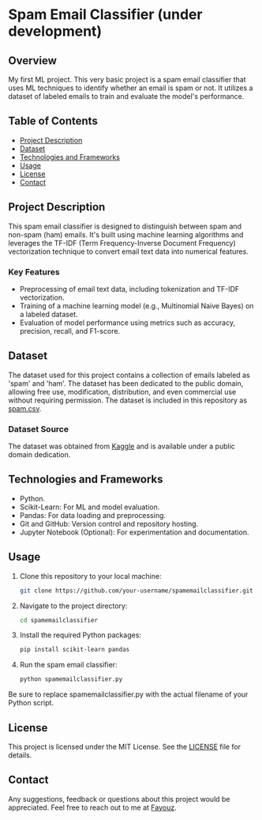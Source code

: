 # Spam Email Classifier (under development)

## Overview
My first ML project. This very basic project is a spam email classifier that uses ML techniques to identify whether an email is spam or not. It utilizes a dataset of labeled emails to train and evaluate the model's performance.

## Table of Contents
- [Project Description](#project-description)
- [Dataset](#dataset)
- [Technologies and Frameworks](#technologies-and-frameworks)
- [Usage](#usage)
- [License](#license)
- [Contact](#contact)

## Project Description
This spam email classifier is designed to distinguish between spam and non-spam (ham) emails. It's built using machine learning algorithms and leverages the TF-IDF (Term Frequency-Inverse Document Frequency) vectorization technique to convert email text data into numerical features.

### Key Features
- Preprocessing of email text data, including tokenization and TF-IDF vectorization.
- Training of a machine learning model (e.g., Multinomial Naive Bayes) on a labeled dataset.
- Evaluation of model performance using metrics such as accuracy, precision, recall, and F1-score.

## Dataset
The dataset used for this project contains a collection of emails labeled as 'spam' and 'ham'. The dataset has been dedicated to the public domain, allowing free use, modification, distribution, and even commercial use without requiring permission. The dataset is included in this repository as [spam.csv](spam.csv).

### Dataset Source
The dataset was obtained from [Kaggle](https://www.kaggle.com/datasets/mfaisalqureshi/spam-email) and is available under a public domain dedication.

## Technologies and Frameworks
- Python.
- Scikit-Learn: For ML and model evaluation.
- Pandas: For data loading and preprocessing.
- Git and GitHub: Version control and repository hosting.
- Jupyter Notebook (Optional): For experimentation and documentation.

## Usage
1. Clone this repository to your local machine:

   ```bash
   git clone https://github.com/your-username/spamemailclassifier.git
2. Navigate to the project directory:
   ```bash
   cd spamemailclassifier
3. Install the required Python packages:
   ```bash
   pip install scikit-learn pandas
4. Run the spam email classifier:
   ```bash
   python spamemailclassifier.py
Be sure to replace spamemailclassifier.py with the actual filename of your Python script.

## License
This project is licensed under the MIT License. See the [LICENSE](https://github.com/Fayouzz/Spam-Email-Classsifer/blob/main/LICENSE) file for details.

## Contact
Any suggestions, feedback or questions about this project would be appreciated. Feel free to reach out to me at [Fayouz](mailto:chappufayouz@gmail.com).
